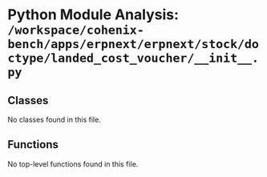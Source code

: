 # Python Module Analysis: `/workspace/cohenix-bench/apps/erpnext/erpnext/stock/doctype/landed_cost_voucher/__init__.py`

## Classes

No classes found in this file.


## Functions

No top-level functions found in this file.
